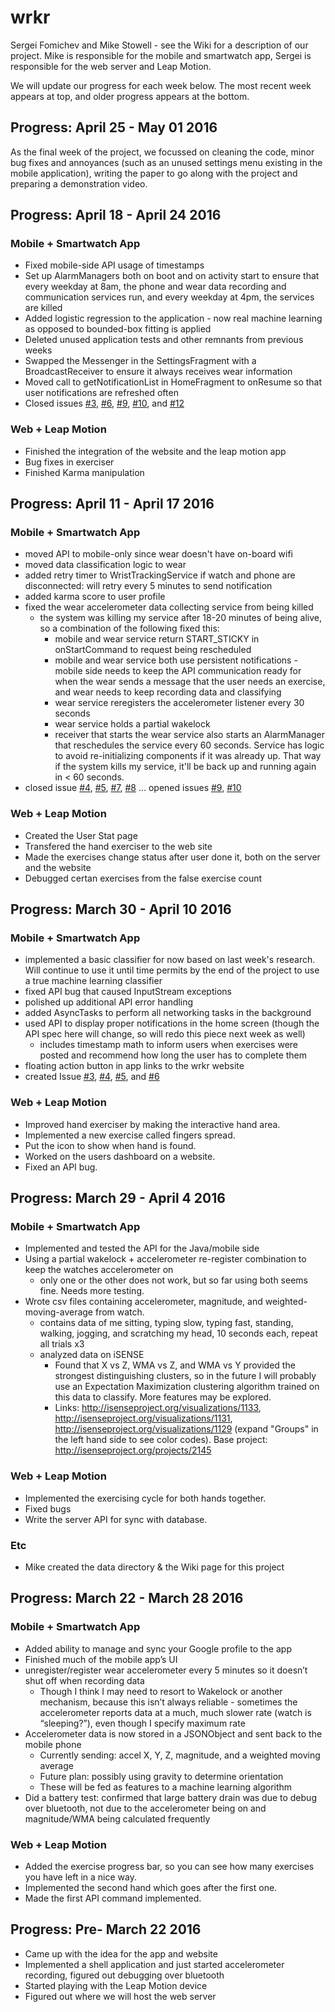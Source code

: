 # wrkr
Sergei Fomichev and Mike Stowell - see the Wiki for a description of our project.  Mike is responsible for the mobile and smartwatch app, Sergei is responsible for the web server and Leap Motion.

We will update our progress for each week below.  The most recent week appears at top, and older progress appears at the bottom.

## Progress: April 25 - May 01 2016

As the final week of the project, we focussed on cleaning the code, minor bug fixes and annoyances (such as an unused settings menu existing in the mobile application), writing the paper to go along with the project and preparing a demonstration video.

## Progress: April 18 - April 24 2016

### Mobile + Smartwatch App

 - Fixed mobile-side API usage of timestamps
 - Set up AlarmManagers both on boot and on activity start to ensure that every weekday at 8am, the phone and wear data recording and communication services run, and every weekday at 4pm, the services are killed
 - Added logistic regression to the application - now real machine learning as opposed to bounded-box fitting is applied
 - Deleted unused application tests and other remnants from previous weeks
 - Swapped the Messenger in the SettingsFragment with a BroadcastReceiver to ensure it always receives wear information
 - Moved call to getNotificationList in HomeFragment to onResume so that user notifications are refreshed often
 - Closed issues [#3](https://github.com/uml-ubicomp-2016-spring/wrkr/issues/3), [#6](https://github.com/uml-ubicomp-2016-spring/wrkr/issues/6), [#9](https://github.com/uml-ubicomp-2016-spring/wrkr/issues/9), [#10](https://github.com/uml-ubicomp-2016-spring/wrkr/issues/10), and [#12](https://github.com/uml-ubicomp-2016-spring/wrkr/issues/12)

### Web + Leap Motion

 - Finished the integration of the website and the leap motion app 
 - Bug fixes in exerciser 
 - Finished Karma manipulation 

## Progress: April 11 - April 17 2016

### Mobile + Smartwatch App

 - moved API to mobile-only since wear doesn't have on-board wifi
 - moved data classification logic to wear
 - added retry timer to WristTrackingService if watch and phone are disconnected: will retry every 5 minutes to send notification
 - added karma score to user profile
 - fixed the wear accelerometer data collecting service from being killed
   - the system was killing my service after 18-20 minutes of being alive, so a combination of the following fixed this:
      - mobile and wear service return START_STICKY in onStartCommand to request being rescheduled
      - mobile and wear service both use persistent notifications - mobile side needs to keep the API communication ready for when the wear sends a message that the user needs an exercise, and wear needs to keep recording data and classifying
      - wear service reregisters the accelerometer listener every 30 seconds
      - wear service holds a partial wakelock
      - receiver that starts the wear service also starts an AlarmManager that reschedules the service every 60 seconds.  Service has logic to avoid re-initializing components if it was already up.  That way if the system kills my service, it'll be back up and running again in < 60 seconds.
 - closed issue [#4](https://github.com/uml-ubicomp-2016-spring/wrkr/issues/4), [#5](https://github.com/uml-ubicomp-2016-spring/wrkr/issues/5), [#7](https://github.com/uml-ubicomp-2016-spring/wrkr/issues/7), [#8](https://github.com/uml-ubicomp-2016-spring/wrkr/issues/8) ... opened issues [#9](https://github.com/uml-ubicomp-2016-spring/wrkr/issues/9), [#10](https://github.com/uml-ubicomp-2016-spring/wrkr/issues/10)

### Web + Leap Motion

 - Created the User Stat page
 - Transfered the hand exerciser to the web site
 - Made the exercises change status after user done it, both on the server and the website
 - Debugged certan exercises from the false exercise count

## Progress: March 30 - April 10 2016

### Mobile + Smartwatch App

 - implemented a basic classifier for now based on last week's research.  Will continue to use it until time permits by the end of the project to use a true machine learning classifier
 - fixed API bug that caused InputStream exceptions
 - polished up additional API error handling
 - added AsyncTasks to perform all networking tasks in the background
 - used API to display proper notifications in the home screen (though the API spec here will change, so will redo this piece next week as well)
   - includes timestamp math to inform users when exercises were posted and recommend how long the user has to complete them
 - floating action button in app links to the wrkr website
 - created Issue [#3](https://github.com/uml-ubicomp-2016-spring/wrkr/issues/3), [#4](https://github.com/uml-ubicomp-2016-spring/wrkr/issues/4), [#5](https://github.com/uml-ubicomp-2016-spring/wrkr/issues/5), and [#6](https://github.com/uml-ubicomp-2016-spring/wrkr/issues/6)

### Web + Leap Motion

 - Improved hand exerciser by making the interactive hand area.
 - Implemented a new exercise called fingers spread.
 - Put the icon to show when hand is found.
 - Worked on the users dashboard on a website.
 - Fixed an API bug.

## Progress: March 29 - April 4 2016

### Mobile + Smartwatch App

- Implemented and tested the API for the Java/mobile side
- Using a partial wakelock + accelerometer re-register combination to keep the watches accelerometer on
  - only one or the other does not work, but so far using both seems fine. Needs more testing.
- Wrote csv files containing accelerometer, magnitude, and weighted-moving-average from watch.
  - contains data of me sitting, typing slow, typing fast, standing, walking, jogging, and scratching my head, 10 seconds each, repeat all trials x3
  - analyzed data on iSENSE
    - Found that X vs Z, WMA vs Z, and WMA vs Y provided the strongest distinguishing clusters, so in the future I will probably use an Expectation Maximization clustering algorithm trained on this data to classify.  More features may be explored.
    - Links: http://isenseproject.org/visualizations/1133, http://isenseproject.org/visualizations/1131, http://isenseproject.org/visualizations/1129 (expand "Groups" in the left hand side to see color codes).  Base project: http://isenseproject.org/projects/2145

### Web + Leap Motion

- Implemented the exercising cycle for both hands together. 
- Fixed bugs
- Write the server API for sync with database.  

### Etc

 - Mike created the data directory & the Wiki page for this project


## Progress: March 22 - March 28 2016

### Mobile + Smartwatch App

- Added ability to manage and sync your Google profile to the app
- Finished much of the mobile app’s UI
- unregister/register wear accelerometer every 5 minutes so it doesn’t shut off when recording data
  - Though I think I may need to resort to Wakelock or another mechanism, because this isn’t always reliable - sometimes the accelerometer reports data at a much, much slower rate (watch is “sleeping?”), even though I specify maximum rate
- Accelerometer data is now stored in a JSONObject and sent back to the mobile phone
  - Currently sending: accel X, Y, Z, magnitude, and a weighted moving average
  - Future plan: possibly using gravity to determine orientation
  - These will be fed as features to a machine learning algorithm
- Did a battery test: confirmed that large battery drain was due to debug over bluetooth, not due to the accelerometer being on and magnitude/WMA being calculated frequently


### Web + Leap Motion

 - Added the exercise progress bar, so you can see how many exercises you have left in a nice way. 
 - Implemented the second hand which goes after the first one.
 - Made the first API command implemented. 

## Progress: Pre- March 22 2016

 - Came up with the idea for the app and website
 - Implemented a shell application and just started accelerometer recording, figured out debugging over bluetooth
 - Started playing with the Leap Motion device
 - Figured out where we will host the web server
